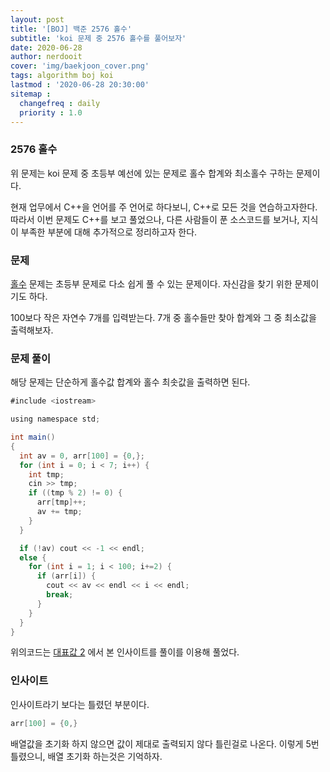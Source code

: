 ```yaml
---
layout: post
title: '[BOJ] 백준 2576 홀수'
subtitle: 'koi 문제 중 2576 홀수를 풀어보자'
date: 2020-06-28
author: nerdooit
cover: 'img/baekjoon_cover.png'
tags: algorithm boj koi
lastmod : '2020-06-28 20:30:00'
sitemap :
  changefreq : daily
  priority : 1.0
---
```


### 2576 홀수
위 문제는 koi 문제 중 초등부 예선에 있는 문제로 홀수 합계와 최소홀수 구하는 문제이다.

현재 업무에서 C++을 언어를 주 언어로 하다보니, C++로 모든 것을 연습하고자한다.
따라서 이번 문제도 C++를 보고 풀었으나, 다른 사람들이 푼 소스코드를 보거나,
	지식이 부족한 부분에 대해 추가적으로 정리하고자 한다.

### 문제
[홀수](https://www.acmicpc.net/problem/2576) 문제는 초등부 문제로 다소 쉽게
풀 수 있는 문제이다. 자신감을 찾기 위한 문제이기도 하다.

100보다 작은 자연수 7개를 입력받는다. 7개 중 홀수들만 찾아 합계와 그 중 최소값을
출력해보자.

### 문제 풀이
해당 문제는 단순하게 홀수값 합계와 홀수 최솟값을 출력하면 된다.

```java
#include <iostream>

using namespace std;

int main()
{
  int av = 0, arr[100] = {0,};
  for (int i = 0; i < 7; i++) {
    int tmp;
    cin >> tmp;
    if ((tmp % 2) != 0) {
      arr[tmp]++;
      av += tmp;
    }
  }

  if (!av) cout << -1 << endl;
  else {
    for (int i = 1; i < 100; i+=2) {
      if (arr[i]) {
        cout << av << endl << i << endl;
        break;
      }
    }
  }
}
```

위의코드는 [대표값 2]() 에서 본 인사이트를 풀이를 이용해 풀었다.

### 인사이트
인사이트라기 보다는 틀렸던 부분이다.

```java
arr[100] = {0,}
```

배열값을 초기화 하지 않으면 값이 제대로 출력되지 않다 틀린걸로 나온다. 이렇게
5번 틀렸으니, 배열 초기화 하는것은 기억하자.

